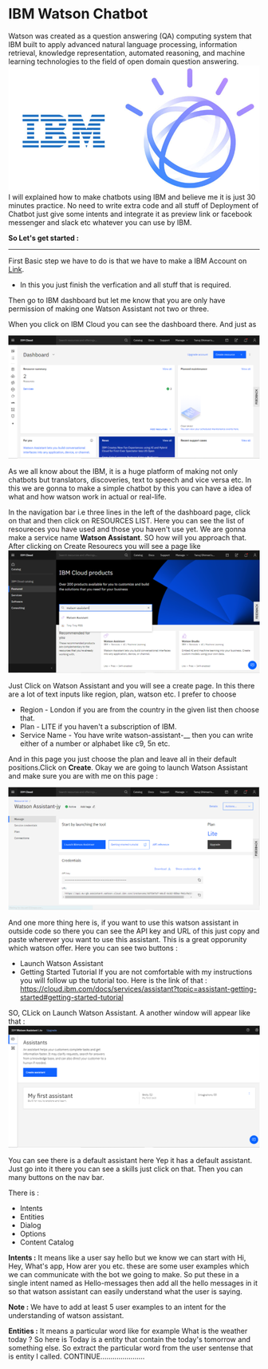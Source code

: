 # IBM Watson Chatbot

Watson was created as a question answering (QA) computing system that IBM built to apply advanced natural language processing, information retrieval, knowledge representation, automated reasoning, and machine learning technologies to the field of open domain question answering.
![](images/IBM.jpg)
I will explained how to make chatbots using IBM and believe me it is just 30 minutes practice. No need to write extra code and all stuff of Deployment of Chatbot just give some intents and integrate it as preview link or facebook messenger and slack etc whatever you can use by IBM.

**So Let's get started :**
_______________
First Basic step we have to do is that we have to make a IBM Account on [Link](https://cloud.ibm.com/).
* In this you just finish the verfication and all stuff that is required.

Then go to IBM dashboard but let me know that you are only have permission of making one Watson Assistant not two or three. 

When you click on IBM Cloud you can see the dashboard there. And just as 

![](images/Dashboard.PNG)

As we all know about the IBM, it is a huge platform of making not only chatbots but translators, discoveries, text to speech and vice versa etc.
In this we are gonna to make a simple chatbot by this you can have a idea of what and how watson work in actual or real-life.

In the navigation bar i.e three lines in the left of the dashboard page, click on that and then click on RESOURCES LIST. Here you can see the list of resoureces you have used and those you haven't use yet. We are gonna make a service name **Watson Assistant**. SO how will you approach that.
After clicking on Create Resourecs you will see a page like 
![](images/Catalog.PNG)

Just Click on Watson Assistant and you will see a create page. In this there are a lot of text inputs like region, plan, watson etc.
I prefer to choose 
* Region - London if you are from the country in the given list then choose that.
* Plan - LITE if you haven't a subscription of IBM.
* Service Name - You have write watson-assistant-__ then you can write either of a number or alphabet like c9, 5n etc.

And in this page you just choose the plan and leave all in their default positions.Click on **Create**. Okay we are going to launch Watson Assistant and make sure you are with me on this page :

![](images/Assistant-Launch.PNG)

And one more thing here is, if you want to use this watson assistant in outside code so there you can see the API key and URL of this just copy and paste wherever you want to use this assistant. This is a great opporunity which watson offer.
Here you can see two buttons :
* Launch Watson Assistant
* Getting Started Tutorial
If you are not comfortable with my instructions you will follow up the tutorial too. Here is the link of that : https://cloud.ibm.com/docs/services/assistant?topic=assistant-getting-started#getting-started-tutorial

SO, CLick on Launch Watson Assistant. A another window will appear like that :
![](images/Default-Assistant.PNG)

You can see there is a default assistant here Yep it has a default assistant. Just go into it there you can see a skills just click on that.
Then you can many buttons on the nav bar.

There is :
* Intents
* Entities
* Dialog
* Options
* Content Catalog

**Intents :** It means like a user say hello but we know we can start with Hi, Hey, What's app, How arer you etc. these are some user examples which we can communicate with the bot we going to make. So put these in a single intent named as Hello-messages then add all the hello messages in it so that watson assistant can easily understand what the user is saying. 

**Note :** We have to add at least 5 user examples to an intent for the understanding of watson assistant.

**Entities :** It means a particular word like for example What is the weather today ? So here is Today is a entity that contain the today's tomorrow and something else. So extract the particular word from the user sentense that is entity I called. 
CONTINUE......................

